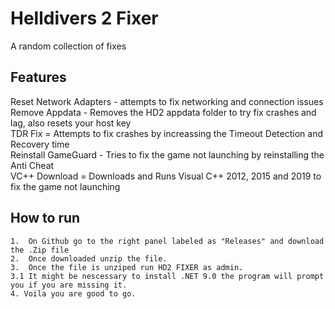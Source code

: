 # Helldivers 2 Fixer
A random collection of fixes

## Features

Reset Network Adapters - attempts to fix networking and connection issues </br>
Remove Appdata - Removes the HD2 appdata folder to try fix crashes and lag, also resets your host key</br>
TDR Fix = Attempts to fix crashes by increassing the Timeout Detection and Recovery time</br>
Reinstall GameGuard - Tries to fix the game not launching by reinstalling the Anti Cheat</br>
VC++ Download = Downloads and Runs Visual C++ 2012, 2015 and 2019 to fix the game not launching</br>

## How to run

	1.	On Github go to the right panel labeled as "Releases" and download the .Zip file
	2.	Once downloaded unzip the file.
	3.	Once the file is unziped run HD2 FIXER as admin.
	3.1	It might be nescessary to install .NET 9.0 the program will prompt you if you are missing it.
	4. Voila you are good to go.